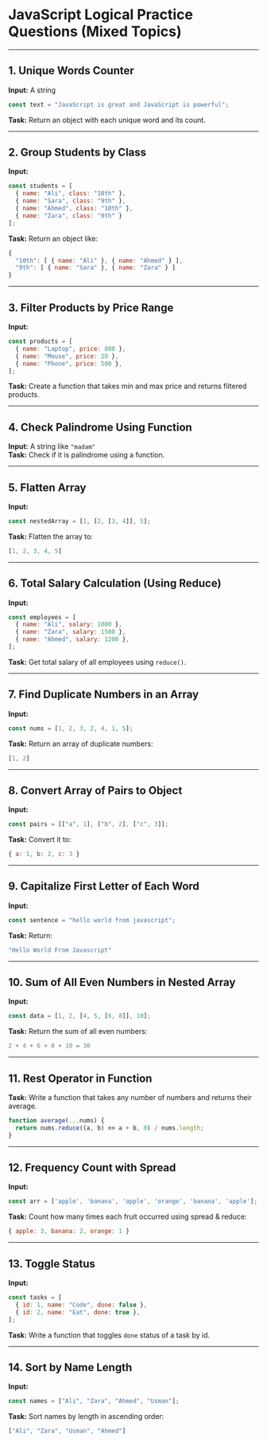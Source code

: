 # JavaScript Logical Practice Questions (Mixed Topics)

---

## 1. Unique Words Counter

**Input:** A string  
```js
const text = "JavaScript is great and JavaScript is powerful";
```

**Task:** Return an object with each unique word and its count.

---

## 2. Group Students by Class

**Input:**
```js
const students = [
  { name: "Ali", class: "10th" },
  { name: "Sara", class: "9th" },
  { name: "Ahmed", class: "10th" },
  { name: "Zara", class: "9th" }
];
```

**Task:** Return an object like:
```js
{
  "10th": [ { name: "Ali" }, { name: "Ahmed" } ],
  "9th": [ { name: "Sara" }, { name: "Zara" } ]
}
```

---

## 3. Filter Products by Price Range

**Input:**
```js
const products = [
  { name: "Laptop", price: 800 },
  { name: "Mouse", price: 20 },
  { name: "Phone", price: 500 },
];
```

**Task:** Create a function that takes min and max price and returns filtered products.

---

## 4. Check Palindrome Using Function

**Input:** A string like `"madam"`  
**Task:** Check if it is palindrome using a function.

---

## 5. Flatten Array

**Input:**
```js
const nestedArray = [1, [2, [3, 4]], 5];
```

**Task:** Flatten the array to:
```js
[1, 2, 3, 4, 5]
```

---

## 6. Total Salary Calculation (Using Reduce)

**Input:**
```js
const employees = [
  { name: "Ali", salary: 1000 },
  { name: "Zara", salary: 1500 },
  { name: "Ahmed", salary: 1200 },
];
```

**Task:** Get total salary of all employees using `reduce()`.

---

## 7. Find Duplicate Numbers in an Array

**Input:**
```js
const nums = [1, 2, 3, 2, 4, 1, 5];
```

**Task:** Return an array of duplicate numbers:
```js
[1, 2]
```

---

## 8. Convert Array of Pairs to Object

**Input:**
```js
const pairs = [["a", 1], ["b", 2], ["c", 3]];
```

**Task:** Convert it to:
```js
{ a: 1, b: 2, c: 3 }
```

---

## 9. Capitalize First Letter of Each Word

**Input:**
```js
const sentence = "hello world from javascript";
```

**Task:** Return:
```js
"Hello World From Javascript"
```

---

## 10. Sum of All Even Numbers in Nested Array

**Input:**
```js
const data = [1, 2, [4, 5, [6, 8]], 10];
```

**Task:** Return the sum of all even numbers:
```js
2 + 4 + 6 + 8 + 10 = 30
```

---

## 11. Rest Operator in Function

**Task:** Write a function that takes any number of numbers and returns their average.

```js
function average(...nums) {
  return nums.reduce((a, b) => a + b, 0) / nums.length;
}
```

---

## 12. Frequency Count with Spread

**Input:**
```js
const arr = ['apple', 'banana', 'apple', 'orange', 'banana', 'apple'];
```

**Task:** Count how many times each fruit occurred using spread & reduce:
```js
{ apple: 3, banana: 2, orange: 1 }
```

---

## 13. Toggle Status

**Input:**
```js
const tasks = [
  { id: 1, name: "Code", done: false },
  { id: 2, name: "Eat", done: true },
];
```

**Task:** Write a function that toggles `done` status of a task by id.

---

## 14. Sort by Name Length

**Input:**
```js
const names = ["Ali", "Zara", "Ahmed", "Usman"];
```

**Task:** Sort names by length in ascending order:
```js
["Ali", "Zara", "Usman", "Ahmed"]
```

